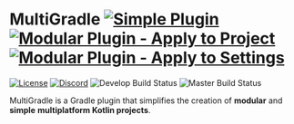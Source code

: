 # MultiGradle [![Simple Plugin](https://img.shields.io/maven-metadata/v?label=simple&metadataUrl=https%3A%2F%2Fplugins.gradle.org%2Fm2%2Fnet%2Fpearx%2Fmultigradle%2Fsimple%2Fproject%2Fnet.pearx.multigradle.simple.project.gradle.plugin%2Fmaven-metadata.xml)](https://plugins.gradle.org/plugin/net.pearx.multigradle.simple.project) [![Modular Plugin - Apply to Project](https://img.shields.io/maven-metadata/v?label=modular%20%28project%29&metadataUrl=https%3A%2F%2Fplugins.gradle.org%2Fm2%2Fnet%2Fpearx%2Fmultigradle%2Fmodular%2Fproject%2Fnet.pearx.multigradle.modular.project.gradle.plugin%2Fmaven-metadata.xml)](https://plugins.gradle.org/plugin/net.pearx.multigradle.modular.project) [![Modular Plugin - Apply to Settings](https://img.shields.io/maven-metadata/v?label=modular%20%28settings%29&metadataUrl=https%3A%2F%2Fplugins.gradle.org%2Fm2%2Fnet%2Fpearx%2Fmultigradle%2Fmodular%2Fsettings%2Fnet.pearx.multigradle.modular.settings.gradle.plugin%2Fmaven-metadata.xml)](https://plugins.gradle.org/plugin/net.pearx.multigradle.modular.settings)
[![License](https://img.shields.io/github/license/pearxteam/multigradle.svg)](https://raw.githubusercontent.com/pearxteam/multigradle/master/LICENSE.TXT)
[![Discord](https://img.shields.io/discord/136085738151346176.svg?logo=discord&logoColor=white)](https://discord.gg/q9cX9QE)
![Develop Build Status](https://github.com/pearxteam/multigradle/workflows/develop/badge.svg?branch=develop)
![Master Build Status](https://github.com/pearxteam/multigradle/workflows/master/badge.svg?branch=master)

MultiGradle is a Gradle plugin that simplifies the creation of **modular** and **simple** **multiplatform Kotlin projects**.